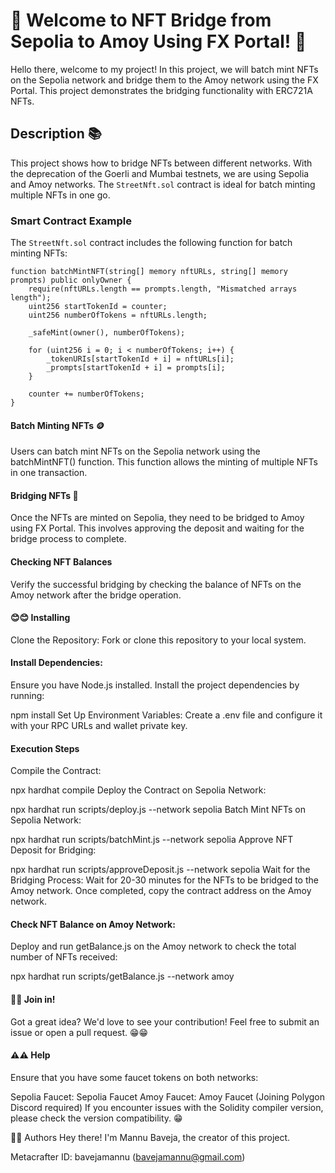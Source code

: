 # 🎉 Welcome to NFT Bridge from Sepolia to Amoy Using FX Portal! 🎉

Hello there, welcome to my project! In this project, we will batch mint NFTs on the Sepolia network and bridge them to the Amoy network using the FX Portal. This project demonstrates the bridging functionality with ERC721A NFTs.

## Description 📚

This project shows how to bridge NFTs between different networks. With the deprecation of the Goerli and Mumbai testnets, we are using Sepolia and Amoy networks. The `StreetNft.sol` contract is ideal for batch minting multiple NFTs in one go.

### Smart Contract Example

The `StreetNft.sol` contract includes the following function for batch minting NFTs:

```solidity
function batchMintNFT(string[] memory nftURLs, string[] memory prompts) public onlyOwner {
    require(nftURLs.length == prompts.length, "Mismatched arrays length");
    uint256 startTokenId = counter;
    uint256 numberOfTokens = nftURLs.length;

    _safeMint(owner(), numberOfTokens);

    for (uint256 i = 0; i < numberOfTokens; i++) {
        _tokenURIs[startTokenId + i] = nftURLs[i];
        _prompts[startTokenId + i] = prompts[i];
    }

    counter += numberOfTokens;
}

```

#### Batch Minting NFTs 🪙
Users can batch mint NFTs on the Sepolia network using the batchMintNFT() function. This function allows the minting of multiple NFTs in one transaction.

#### Bridging NFTs 🔄
Once the NFTs are minted on Sepolia, they need to be bridged to Amoy using FX Portal. This involves approving the deposit and waiting for the bridge process to complete.

#### Checking NFT Balances
Verify the successful bridging by checking the balance of NFTs on the Amoy network after the bridge operation.

#### 😊😊 Installing
Clone the Repository: Fork or clone this repository to your local system.

#### Install Dependencies: 
Ensure you have Node.js installed. Install the project dependencies by running:

npm install
Set Up Environment Variables: Create a .env file and configure it with your RPC URLs and wallet private key.

#### Execution Steps
Compile the Contract:

npx hardhat compile
Deploy the Contract on Sepolia Network:

npx hardhat run scripts/deploy.js --network sepolia
Batch Mint NFTs on Sepolia Network:



npx hardhat run scripts/batchMint.js --network sepolia
Approve NFT Deposit for Bridging:



npx hardhat run scripts/approveDeposit.js --network sepolia
Wait for the Bridging Process: Wait for 20-30 minutes for the NFTs to be bridged to the Amoy network. Once completed, copy the contract address on the Amoy network.

#### Check NFT Balance on Amoy Network: 
Deploy and run getBalance.js on the Amoy network to check the total number of NFTs received:



npx hardhat run scripts/getBalance.js --network amoy
#### 👋👋 Join in!
Got a great idea? We'd love to see your contribution! Feel free to submit an issue or open a pull request. 😁😁

#### ⚠️⚠️ Help
Ensure that you have some faucet tokens on both networks:

Sepolia Faucet: Sepolia Faucet
Amoy Faucet: Amoy Faucet (Joining Polygon Discord required)
If you encounter issues with the Solidity compiler version, please check the version compatibility. 😁

👤👤 Authors
Hey there! I'm Mannu Baveja, the creator of this project.

Metacrafter ID: bavejamannu (bavejamannu@gmail.com)
